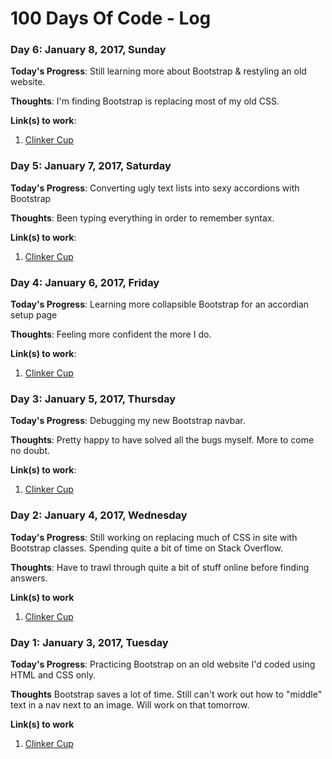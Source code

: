 # 100 Days Of Code - Log

### Day 6: January 8, 2017, Sunday

**Today's Progress**: Still learning more about Bootstrap & restyling an old website.

**Thoughts**: I'm finding Bootstrap is replacing most of my old CSS.

**Link(s) to work**: 
1. [Clinker Cup](http://clinkercup.com/)

### Day 5: January 7, 2017, Saturday

**Today's Progress**: Converting ugly text lists into sexy accordions with Bootstrap

**Thoughts**: Been typing everything in order to remember syntax.

**Link(s) to work**: 
1. [Clinker Cup](http://clinkercup.com/rules.html)

### Day 4: January 6, 2017, Friday

**Today's Progress**: Learning more collapsible Bootstrap for an accordian setup page

**Thoughts**: Feeling more confident the more I do.

**Link(s) to work**: 
1. [Clinker Cup](http://clinkercup.com/rules.html)

### Day 3: January 5, 2017, Thursday

**Today's Progress**: Debugging my new Bootstrap navbar.

**Thoughts**: Pretty happy to have solved all the bugs myself. More to come no doubt.

**Link(s) to work**:
1. [Clinker Cup](http://clinkercup.com/)

### Day 2: January 4, 2017, Wednesday

**Today's Progress**: Still working on replacing much of CSS in site with Bootstrap classes. Spending quite a bit of time on Stack Overflow. 

**Thoughts**: Have to trawl through quite a bit of stuff online before finding answers.

**Link(s) to work**
1. [Clinker Cup](http://clinkercup.com/)

### Day 1: January 3, 2017, Tuesday

**Today's Progress**: Practicing Bootstrap on an old website I'd coded using HTML and CSS only.

**Thoughts** Bootstrap saves a lot of time. Still can't work out how to "middle" text in a nav next to an image. Will work on that tomorrow.

**Link(s) to work**
1. [Clinker Cup](http://clinkercup.com/)




